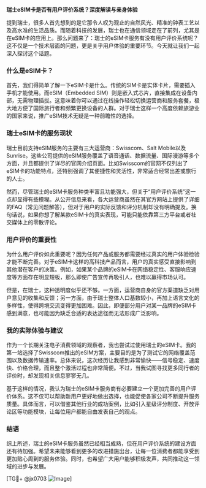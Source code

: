 **瑞士eSIM卡是否有用户评价系统？深度解读与亲身体验**

提到瑞士，很多人首先想到的是它那令人叹为观止的自然风光、精准的钟表工艺以及高水准的生活品质。而随着科技的发展，瑞士也在通信领域走在了前列，尤其是在eSIM卡的应用上。那么问题来了：瑞士的eSIM卡服务有没有用户评价系统呢？这不仅是一个技术层面的问题，更是关乎用户体验的重要环节。今天就让我们一起深入探讨这个话题。

### 什么是eSIM卡？

首先，我们得简单了解一下eSIM卡是什么。传统的SIM卡是实体卡片，需要插入手机才能使用。而eSIM（Embedded SIM）则是嵌入式芯片，直接集成在设备内部，无需物理插拔。这意味着你可以通过在线操作轻松切换运营商和服务套餐，极大地方便了国际旅行者和频繁更换设备的人群。对于瑞士这样一个高度依赖旅游业的国家来说，推广eSIM技术无疑是一种前瞻性的选择。

### 瑞士eSIM卡的服务现状

瑞士目前支持eSIM服务的主要有三大运营商：Swisscom、Salt Mobile以及Sunrise。这些公司提供的eSIM服务覆盖了语音通话、数据流量、国际漫游等多个方面，并且都提供了详尽的官网介绍页面。比如Swisscom的官网不仅列出了eSIM卡的功能特点，还特别强调了其便捷性和灵活性，非常适合经常出差或旅行的人士。

然而，尽管瑞士的eSIM卡服务种类丰富且功能强大，但关于“用户评价系统”这一点却显得有些模糊。从公开信息来看，各大运营商虽然在其官方网站上提供了详细的FAQ（常见问题解答），但对于用户的实际反馈和评分机制却没有明确提及。换句话说，如果你想了解某款eSIM卡的真实表现，可能只能依靠第三方平台或者社交媒体上的零散评论。

### 用户评价的重要性

为什么用户评价如此重要呢？因为任何产品或服务都需要经过真实的用户体验检验才能不断完善。对于eSIM卡这样的高科技产品而言，用户的真实感受直接影响到其他潜在客户的决策。例如，如果某个品牌的eSIM卡在网络稳定性、客服响应速度等方面存在明显短板，那么即使广告宣传再吸引人，也难以赢得市场认可。

但是，在瑞士，这种透明度似乎还不够。一方面，运营商自身的官方渠道缺乏对用户意见的收集和反馈；另一方面，由于瑞士整体人口基数较小，再加上语言文化的多样性，使得跨境交流变得更加困难。因此，即便部分用户对某一品牌的eSIM卡感到满意，也可能因为缺乏合适的表达途径而无法形成广泛影响。

### 我的实际体验与建议

作为一个长期关注电子消费领域的观察者，我也尝试过使用瑞士的eSIM卡。我的第一站选择了Swisscom推出的eSIM方案，主要目的是为了测试它的网络覆盖范围以及数据传输速率。总体来说，这次经历让我感到非常愉快——信号稳定、速度快、价格合理，而且整个激活过程也非常简便。不过，当我试图寻找更多同行者的评价时，却发现相关信息寥寥无几。

基于这样的情况，我认为瑞士的eSIM卡服务商有必要建立一个更加完善的用户评价体系。这不仅可以帮助新用户更好地做出选择，也能促使各家公司不断提升服务质量。具体而言，可以借鉴其他行业的成功案例，比如引入星级评分制度、开放评论区等功能模块，让每位用户都能自由发表自己的观点。

### 结语

综上所述，瑞士的eSIM卡服务虽然已经相当成熟，但在用户评价系统的建设方面还有待加强。希望未来能够看到更多的改进措施出台，让每一位消费者都能享受到更加贴心周到的服务体验。同时，也希望广大用户能够积极发声，共同推动这一领域的进步与发展。

[TG💪+ @jx0703 ![Image](https://github.com/user-attachments/assets/dbca1d08-cadb-493c-b0ec-ad6f7a83f270)]